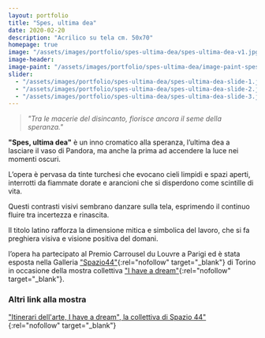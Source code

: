 ```yaml
---
layout: portfolio
title: "Spes, ultima dea"
date: 2020-02-20
description: "Acrilico su tela cm. 50x70"
homepage: true
image: "/assets/images/portfolio/spes-ultima-dea/spes-ultima-dea-v1.jpg"
image-header:
image-paint: "/assets/images/portfolio/spes-ultima-dea/image-paint-spes-ultima-dea-v1.jpg"
slider:
  - "/assets/images/portfolio/spes-ultima-dea/spes-ultima-dea-slide-1.jpg"
  - "/assets/images/portfolio/spes-ultima-dea/spes-ultima-dea-slide-2.jpg"
  - "/assets/images/portfolio/spes-ultima-dea/spes-ultima-dea-slide-3.jpg"
---
```


> *"Tra le macerie del disincanto, fiorisce ancora il seme della speranza."*

**"Spes, ultima dea"** è un inno cromatico alla speranza, l’ultima dea a lasciare il vaso di Pandora, ma anche la prima ad accendere la luce nei momenti oscuri. 

L’opera è pervasa da tinte turchesi che evocano cieli limpidi e spazi aperti, interrotti da fiammate dorate e arancioni che si disperdono come scintille di vita. 

Questi contrasti visivi sembrano danzare sulla tela, esprimendo il continuo fluire tra incertezza e rinascita. 

Il titolo latino rafforza la dimensione mitica e simbolica del lavoro, che si fa preghiera visiva e visione positiva del domani.




l’opera ha partecipato al Premio Carrousel du Louvre a Parigi ed è stata esposta nella Galleria ["Spazio44"](https://www.spazio-44.it/){:rel="nofollow" target="_blank"} di Torino in occasione della mostra collettiva ["I have a dream"](https://iltorinese.it/2023/06/28/i-have-a-dream-a-spazio-44/){:rel="nofollow" target="_blank"}.


### Altri link alla mostra
["Itinerari dell'arte, I have a dream", la collettiva di Spazio 44"](https://www.itinerarinellarte.it/it/mostre/i-have-a-dream-6204){:rel="nofollow" target="_blank"}

